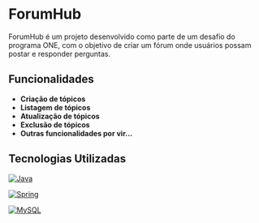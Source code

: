 # ForumHub

ForumHub é um projeto desenvolvido como parte de um desafio do programa ONE, com o objetivo de criar um fórum onde usuários possam postar e responder perguntas.

## Funcionalidades

- **Criação de tópicos**
- **Listagem de tópicos**
- **Atualização de tópicos**
- **Exclusão de tópicos**
- **Outras funcionalidades por vir...**

## Tecnologias Utilizadas

[![Java](https://img.shields.io/badge/Java-E02027?style=for-the-badge&logo=java&logoColor=ffffff)](https://www.java.com/en/)

[![Spring](https://img.shields.io/badge/SrpingBoot-6DB33F?style=for-the-badge&logo=springboot&logoColor=ffffff)](https://spring.io/projects/spring-boot)

[![MySQL](https://img.shields.io/badge/mysql-4479A1.svg?style=for-the-badge&logo=mysql&logoColor=white)](https://www.mysql.com/)
